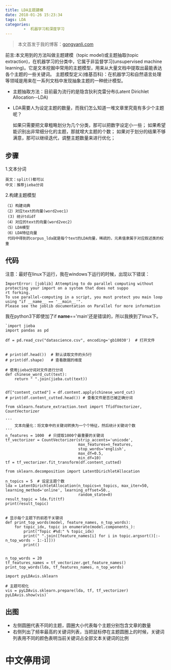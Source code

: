 ```yaml
---
title: LDA主题建模
date: 2018-01-26 15:23:34
tags: LDA
categories:
		-  机器学习和深度学习
---
```

>本文首发于我的博客：[gongyanli.com](http://gongyanli.com/%E7%9F%A5%E8%AF%86%E5%9B%BE%E8%B0%B1%E4%B8%8E%E8%AE%A4%E7%9F%A5%E6%99%BA%E8%83%BD-%E8%82%96%E4%BB%B0%E5%8D%8E/)  

前言:本文用到的方法叫做主题建模（topic model)或主题抽取(topic extraction)，在机器学习的分类中，它属于非监督学习(unsupervised machine learning)。它是文本挖掘中常用的主题模型，用来从大量文档中提取出最能表达各个主题的一些关键词。
主题模型定义(维基百科)：在机器学习和自然语言处理等领域是用来在一系列文档中发现抽象主题的一种统计模型。

- 主题抽取方法：目前最为流行的是隐含狄利克雷分布(Latent Dirichlet Allocation--LDA)
- LDA需要人为设定主题的数量，而我们怎么知道一堆文章里究竟有多少个主题呢？

	如果只需要把文章粗略划分为几个分类，那可以把数字设定小一些；
	如果希望能识别出非常细分化的主题，那就增大主题的个数；
	如果对于划分的结果不够满意，那可以继续迭代，调整主题数量来进行优化；

## 步骤
1.文本分词

	英文：split()都可以
	中文：推荐jieba分词
2.构建主题模型
	
	（1）构建词典
	（2）对应text的向量(word2vec1)
	 (3) 统计tdidf
	（4）对应的text的向量(word2vec2)
	（5）LDA模型
	（6）LDA特征向量
	 代码中得到的corpus_lda就是每个text的LDA向量，稀疏的，元素值隶属于对应叙述类的权重


## 代码
注意：最好在linux下运行，我在windows下运行的时候，出现以下错误：
	
	ImportError: [joblib] Attempting to do parallel computing without protecting your import on a system that does not suppo
	rt forking. 
	To use parallel-computing in a script, you must protect you main loop using "if __name__ == '__main__'". 
	Please see the joblib documentation on Parallel for more information

我在python3下即使加了if __name__=='main'还是错误的，所以我换到了linux下。

	`import jieba
	import pandas as pd
	
	df = pd.read_csv("datascience.csv", encoding='gb18030')  # 打开文件
	
	
	# print(df.head())  # 默认读取文件的头5行
	# print(df.shape)   # 查看数据的维度
	
	# 使用jieba分词对文件进行分词
	def chinese_word_cut(text):
	    return " ".join(jieba.cut(text))
	
	
	df["content_cutted"] = df.content.apply(chinese_word_cut)
	# print(df.content_cutted.head()) # 查看文件是否已被正确分词
	
	from sklearn.feature_extraction.text import TfidfVectorizer, CountVectorizer
	
	'''
	    文本向量化：将文章中的关键词转换为一个个特征，然后统计关键词个数
	'''
	n_features = 1000  # 只提取1000个最重要的关键词
	tf_vectorizer = CountVectorizer(strip_accents='unicode',
	                                max_features=n_features,
	                                stop_words='english',
	                                max_df=0.5,
	                                min_df=10)
	tf = tf_vectorizer.fit_transform(df.content_cutted)
	
	from sklearn.decomposition import LatentDirichletAllocation
	
	n_topics = 5  # 设定主题个数
	lda = LatentDirichletAllocation(n_topics=n_topics, max_iter=50, learning_method='online', learning_offset=50.,
	                                random_state=0)
	result_topic = lda.fit(tf)
	print(result_topic)
	
	
	# 显示每个主题下的前若干关键词
	def print_top_words(model, feature_names, n_top_words):
	    for topic_idx, topic in enumerate(model.components_):
	        print("Topic #%d:" % topic_idx)
	        print(" ".join([feature_names[i] for i in topic.argsort()[:-n_top_words - 1:-1]]))
	        print()
	
	
	n_top_words = 20
	tf_features_names = tf_vectorizer.get_feature_names()
	print_top_words(lda, tf_features_names, n_top_words)
	
	import pyLDAvis.sklearn
	
	# 主题可视化
	vis = pyLDAvis.sklearn.prepare(lda, tf, tf_vectorizer)
	pyLDAvis.show(vis)`

## 出图

- 左侧圆圈代表不同的主题，圆圈大小代表每个主题分别包含文章的数量
- 右侧列出了频率最高的关键词列表，当把鼠标停在主题圆圈上的时候，关键词列表用不同的颜色表明当前关键词占全部文本关键词的比例

# 中文停用词